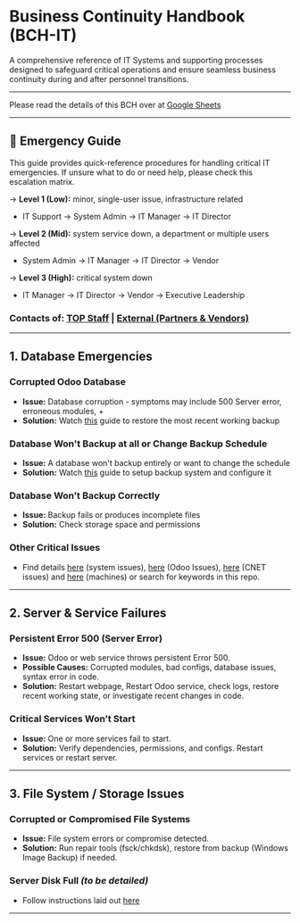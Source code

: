 # Business Continuity Handbook (BCH-IT)

A comprehensive reference of IT Systems and supporting processes designed to safeguard critical operations and ensure seamless business continuity during and after personnel transitions.

---

Please read the details of this BCH over at [Google Sheets](https://docs.google.com/document/d/1_hEis_xVPHiJS8Y0dfEQNExM6SObiQz1FUnA3c57JGM/edit?tab=t.gknsv4hxkm6h)

---

## 🚨 Emergency Guide

This guide provides quick-reference procedures for handling critical IT emergencies.
If unsure what to do or need help, please check this escalation matrix.

→ **Level 1 (Low):** minor, single-user issue, infrastructure related

- IT Support → System Admin → IT Manager → IT Director

→ **Level 2 (Mid):** system service down, a department or multiple users affected

- System Admin → IT Manager → IT Director → Vendor

→ **Level 3 (High):** critical system down

- IT Manager → IT Director → Vendor → Executive Leadership

### Contacts of: [TOP Staff](https://docs.google.com/document/d/1_hEis_xVPHiJS8Y0dfEQNExM6SObiQz1FUnA3c57JGM/edit?tab=t.p5r7sz95ao4n) | [External (Partners & Vendors)](https://docs.google.com/document/d/1_hEis_xVPHiJS8Y0dfEQNExM6SObiQz1FUnA3c57JGM/edit?tab=t.csmeknmtdzmk)

---

## 1. Database Emergencies

### Corrupted Odoo Database

- **Issue:** Database corruption - symptoms may include 500 Server error, erroneous modules, +
- **Solution:** Watch [this](https://youtu.be/aGOfS9IhpIw) guide to restore the most recent working backup

### Database Won't Backup at all or Change Backup Schedule

- **Issue:** A database won't backup entirely or want to change the schedule
- **Solution:** Watch [this](https://youtu.be/X_ZU2EnMgWg) guide to setup backup system and configure it

### Database Won’t Backup Correctly

- **Issue:** Backup fails or produces incomplete files
- **Solution:** Check storage space and permissions

### Other Critical Issues

- Find details [here](./Systems%20and%20Tools/System%20Errors%20and%20Fixes.md) (system issues), [here](./Systems%20and%20Tools/ERP/Odoo%2011/Configurations/Readme.md) (Odoo Issues), [here](./Systems%20and%20Tools/ERP/CNET/Errors_and_Fixes.md) (CNET issues) and [here](/Production%20&%20Machines/Readme.md) (machines) or search for keywords in this repo.

---

## 2. Server & Service Failures

### Persistent Error 500 (Server Error)

- **Issue:** Odoo or web service throws persistent Error 500.
- **Possible Causes:** Corrupted modules, bad configs, database issues, syntax error in code.
- **Solution:** Restart webpage, Restart Odoo service, check logs, restore recent working state, or investigate recent changes in code.

### Critical Services Won’t Start

- **Issue:** One or more services fail to start.
- **Solution:** Verify dependencies, permissions, and configs. Restart services or restart server.

---

## 3. File System / Storage Issues

### Corrupted or Compromised File Systems

- **Issue:** File system errors or compromise detected.
- **Solution:** Run repair tools (fsck/chkdsk), restore from backup (Windows Image Backup) if needed.

### Server Disk Full _(to be detailed)_

- Follow instructions laid out [here](./Systems%20and%20Tools/Processes%20&%20Workflows.md#1-system-health--monitoring)

---

